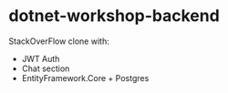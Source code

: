 # dotnet-workshop-backend

StackOverFlow clone with:
  - JWT Auth
  - Chat section
  - EntityFramework.Core + Postgres
